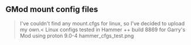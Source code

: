 ## GMod mount config files
> I've couldn't find any mount.cfgs for linux, so I've decided to upload my own.<
Linux configs tested in Hammer ++ build 8869 for Garry's Mod using proton 9.0-4
hammer_cfgs_test.png
